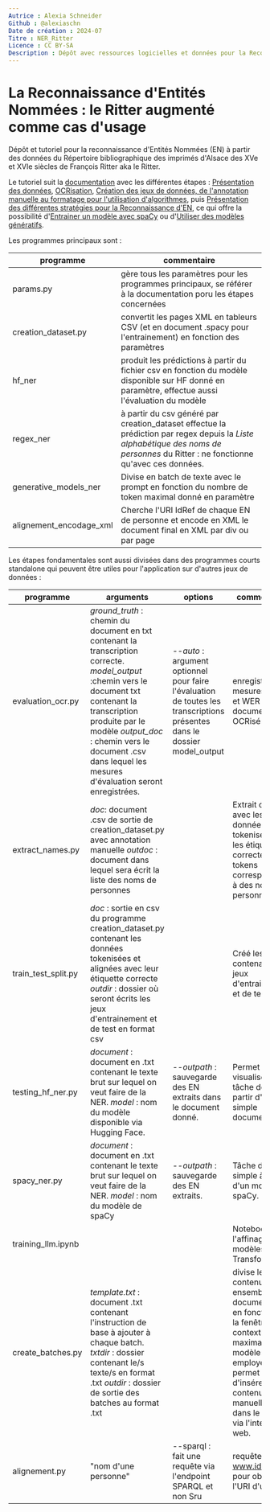 ```yaml
---
Autrice : Alexia Schneider
Github : @alexiaschn
Date de création : 2024-07
Titre : NER_Ritter
Licence : CC BY-SA
Description : Dépôt avec ressources logicielles et données pour la Reconnaissance d'Entités Nommées adaptée à des notices bibliographiques
---
```

# La Reconnaissance d'Entités Nommées : le Ritter augmenté comme cas d'usage

Dépôt et tutoriel pour la reconnaissance d'Entités Nommées (EN) à partir des données du Répertoire bibliographique des imprimés d'Alsace des XVe et XVIe siècles de François Ritter aka le Ritter.

Le tutoriel suit la [documentation](documentation/) avec les différentes étapes : [Présentation des données](documentation/1.Les_donnees.md), [OCRisation](documentation/2.OCR.md), [Création des jeux de données, de l'annotation manuelle au formatage pour l'utilisation d'algorithmes](documentation/3.Creation_jeux_de_donnees.md), puis [Présentation des différentes stratégies pour la Reconnaissance d'EN](documentation/4.Strategie_NER.md), ce qui offre la possibilité d'[Entrainer un modèle avec spaCy](documentation/5.Entrainement_modele_avec_spacy.md) ou d'[Utiliser des modèles génératifs](documentation/6.Modeles_generatif.md).

Les programmes principaux sont : 

programme|commentaire
--|--
params.py|gère tous les paramètres pour les programmes principaux, se référer à la documentation poru les étapes concernées
creation_dataset.py|convertit les pages XML en tableurs CSV (et en document .spacy pour l'entrainement) en fonction des paramètres
hf_ner|produit les prédictions à partir du fichier csv en fonction du modèle disponible sur HF donné en paramètre, effectue aussi l'évaluation du modèle
regex_ner|à partir du csv généré par creation_dataset effectue la prédiction par regex depuis la _Liste alphabétique des noms de personnes_ du Ritter : ne fonctionne qu'avec ces données. 
generative_models_ner| Divise en batch de texte avec le prompt en fonction du nombre de token maximal donné en paramètre
alignement_encodage_xml|Cherche l'URI IdRef de chaque EN de personne et encode en XML le document final en XML par div ou par page

Les étapes fondamentales sont aussi divisées dans des programmes courts standalone qui peuvent être utiles pour l'application sur d'autres jeux de données :

|programme|arguments|options|commentaire
|--|--|--|--|
evaluation_ocr.py|*ground_truth* : chemin du document en txt contenant la transcription correcte. *model_output* :chemin vers le document txt contenant la transcription produite par le modèle *output_doc* : chemin vers le document .csv dans lequel les mesures d'évaluation seront enregistrées.|*--auto* : argument optionnel pour faire l'évaluation de toutes les transcriptions présentes dans le dossier model_output | enregistre les mesures CER et WER du document OCRisé |
extract_names.py|*doc*: document .csv de sortie de creation_dataset.py avec annotation manuelle *outdoc* : document dans lequel sera écrit la liste des noms de personnes|| Extrait du doc avec les données tokenisées et les étiquettes correctes les tokens correspondants à des noms de personnes
train_test_split.py|    *doc* : sortie en csv du programme creation_dataset.py contenant les données tokenisées et alignées avec leur étiquette correcte *outdir* : dossier où seront écrits les jeux d'entrainement et de test en format csv || Créé les csv contenant les jeux d'entrainement et de test
testing_hf_ner.py| *document* : document en .txt contenant le texte brut sur lequel on veut faire de la NER. *model* : nom du modèle disponible via Hugging Face.| *--outpath* : sauvegarde des EN extraits dans le document donné. | Permet de visualiser la tâche de NER à partir d'un simple document txt. 
spacy_ner.py|*document* : document en .txt contenant le texte brut sur lequel on veut faire de la NER. *model* : nom du modèle de spaCy  |*--outpath* : sauvegarde des EN extraits. | Tâche de NER simple à partir d'un modèle de spaCy. 
training_llm.ipynb|||Notebook pour l'affinage de modèles Transformers. 
create_batches.py|_template.txt_ : document .txt contenant l'instruction de base à ajouter à chaque batch. _txtdir_ : dossier contenant le/s texte/s en format .txt _outdir_ : dossier de sortie des batches au format .txt||divise le contenu d'un ensemble de documents txt en fonction de la fenêtre contextuelle maximale du modèle employé : permet d'insérer le contenu manuellement dans le prompt via l'interface web.  |
alignement.py|"nom d'une personne"|--sparql : fait une requête via l'endpoint SPARQL et non Sru | requête www.idref.fr pour obtenir l'URI d'un nom